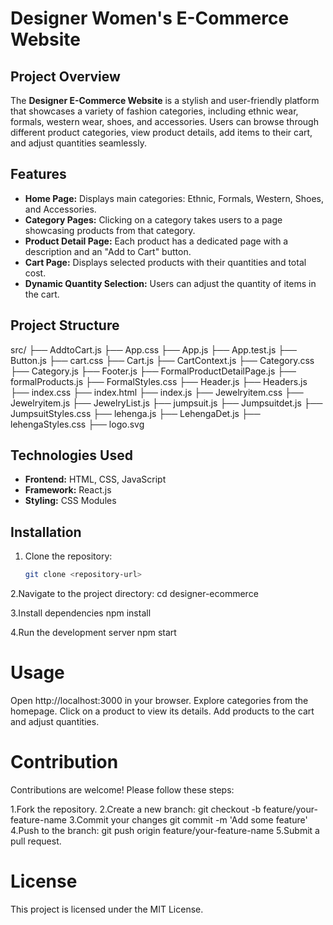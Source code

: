 # Designer Women's E-Commerce Website 
## Project Overview
The **Designer E-Commerce Website** is a stylish and user-friendly platform that showcases a variety of fashion categories, including ethnic wear, formals, western wear, shoes, and accessories. Users can browse through different product categories, view product details, add items to their cart, and adjust quantities seamlessly.

## Features
- **Home Page:** Displays main categories: Ethnic, Formals, Western, Shoes, and Accessories.
- **Category Pages:** Clicking on a category takes users to a page showcasing products from that category.
- **Product Detail Page:** Each product has a dedicated page with a description and an "Add to Cart" button.
- **Cart Page:** Displays selected products with their quantities and total cost.
- **Dynamic Quantity Selection:** Users can adjust the quantity of items in the cart.

## Project Structure
src/ ├── AddtoCart.js ├── App.css ├── App.js ├── App.test.js ├── Button.js ├── cart.css ├── Cart.js ├── CartContext.js ├── Category.css ├── Category.js ├── Footer.js ├── FormalProductDetailPage.js ├── formalProducts.js ├── FormalStyles.css ├── Header.js ├── Headers.js ├── index.css ├── index.html ├── index.js ├── Jewelryitem.css ├── Jewelryitem.js ├── JewelryList.js ├── jumpsuit.js ├── Jumpsuitdet.js ├── JumpsuitStyles.css ├── lehenga.js ├── LehengaDet.js ├── lehengaStyles.css ├── logo.svg


## Technologies Used
- **Frontend:** HTML, CSS, JavaScript
- **Framework:** React.js
- **Styling:** CSS Modules

## Installation
1. Clone the repository:
   ```bash
   git clone <repository-url>

2.Navigate to the project directory:
   cd designer-ecommerce

3.Install dependencies
  npm install

4.Run the development server
  npm start

# Usage
Open http://localhost:3000 in your browser.
Explore categories from the homepage.
Click on a product to view its details.
Add products to the cart and adjust quantities.

# Contribution
Contributions are welcome! Please follow these steps:

1.Fork the repository.
2.Create a new branch:
  git checkout -b feature/your-feature-name
3.Commit your changes
  git commit -m 'Add some feature'
4.Push to the branch:
  git push origin feature/your-feature-name
5.Submit a pull request.

# License
  This project is licensed under the MIT License.
 